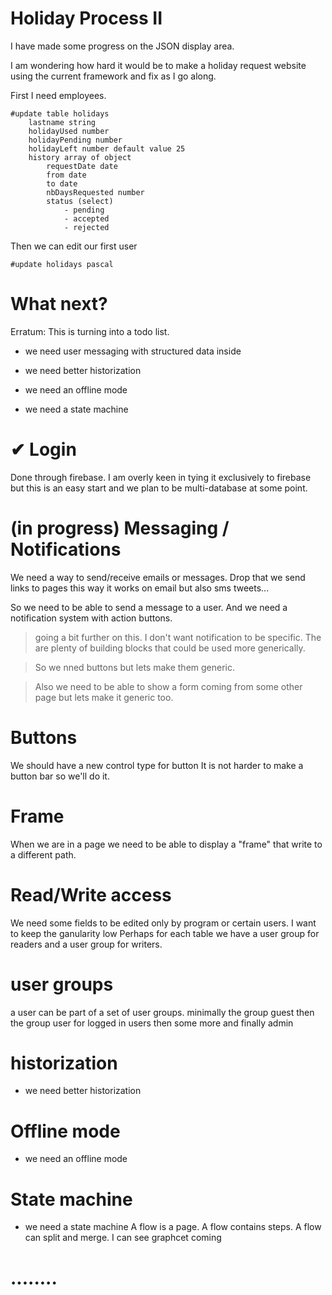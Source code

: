 # Holiday Process II

I have made some progress on the JSON display area.

I am wondering how hard it would be to make a holiday request website using the current framework and fix as I go along.

First I need employees.

    #update table holidays
        lastname string
        holidayUsed number
        holidayPending number
        holidayLeft number default value 25
        history array of object
            requestDate date
            from date
            to date
            nbDaysRequested number
            status (select)
                - pending
                - accepted
                - rejected
    

Then we can edit our first user

    #update holidays pascal





What next?
==========

Erratum: This is turning into a todo list.


* we need user messaging with structured data inside

* we need better historization

* we need an offline mode

* we need a state machine
    
✔ Login
========

Done through firebase.
I am overly keen in tying it exclusively to firebase but this is an easy start and we plan to be multi-database at some point.

(in progress) Messaging / Notifications
=========================

We need a way to send/receive emails or messages.
Drop that we send links to pages this way it works on email but also sms tweets...

So we need to be able to send a message to a user.
And we need a notification system with action buttons.

> going a bit further on this. I don't want notification to be specific. The are plenty of building blocks that could be used more generically.

> So we nned buttons but lets make them generic.

> Also we need to be able to show a form coming from some other page but lets make it generic too.

Buttons
=======

We should have a new control type for button
It is not harder to make a button bar so we'll do it.


Frame
=====
When we are in a page we need to be able to display a "frame" that write to a different path.

Read/Write access
=================

We need some fields to be edited only by program or certain users.
I want to keep the ganularity low
Perhaps for each table we have a user group for readers and a user group for writers.


user groups
===========
a user can be part of a set of user groups.
minimally the group guest 
then the group user for logged in users
then some more
and finally admin


historization
=============
* we need better historization

Offline mode
============
* we need an offline mode

State machine
=============
* we need a state machine
A flow is a page.
A flow contains steps.
A flow can split and merge.
I can see graphcet coming

........
========
